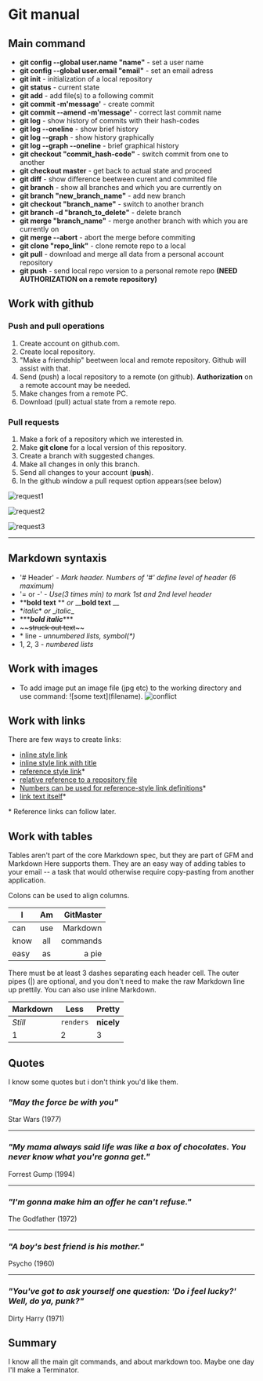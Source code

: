 # Git manual
## Main command

* __git config --global user.name "name"__ - set a user name
* __git config --global user.email "email"__ - set an email adress
* __git init__ - initialization of a local repository
* __git status__ - current state
* __git add__ - add file(s) to a following commit
* __git commit -m'message'__ - create commit
* __git commit --amend -m'message'__ - correct last commit name
* __git log__ - show history of commits with their hash-codes
* __git log --oneline__ - show brief history
* __git log --graph__ - show history graphically
* __git log --graph --oneline__ - brief graphical history
* __git checkout "commit_hash-code"__ - switch commit from one to another
* __git checkout master__ - get back to actual state and proceed
* __git diff__ - show difference beetween curent and commited file
* __git branch__ - show all branches and which you are currently on
* __git branch "new_branch_name"__ - add new branch
* __git checkout "branch_name"__ - switch to another branch
* __git branch -d "branch_to_delete"__ - delete branch
* __git merge "branch_name"__ - merge another branch with which you are currently on
* __git merge --abort__ - abort the merge before commiting
* __git clone "repo_link"__ - clone remote repo to a local
* __git pull__ - download and merge all data from a personal account repository
* __git push__ - send local repo version to a personal remote repo __(NEED AUTHORIZATION on a remote repository)__

## Work with github

### Push and pull operations

1. Create account on github.com.
2. Create local repository.
3. "Make a friendship" beetween local and remote repository. Github will assist with that.
4. Send (push) a local repository to a remote (on github). __Authorization__ on a remote account may be needed.
5. Make changes from a remote PC.
6. Download (pull) actual state from a remote repo.

### Pull requests

1. Make a fork of a repository which we interested in.
2. Make __git clone__ for a local version of this repository.
3. Create a branch with suggested changes.
4. Make all changes in only this branch.
5. Send all changes to your account (__push__).
6. In the github window a pull request option appears(see below)

![request1](request1.bmp)

![request2](request2.bmp)

![request3](request3.bmp)




---

## Markdown syntaxis


* '# Header' - _Mark header. Numbers of '#' define level of header (6 maximum)_
* '= or -' - _Use(3 times min) to mark 1st and 2nd level header_
* \*\***bold text** \*\* _or_ \_\___bold text__ \_\_
* \**italic*\* _or_ \__italic_\_
* \*\*\****bold italic***\*\*\*
* \~\~~~struck out text~~\~\~
* \* line - _unnumbered lists, symbol(*)_
* 1, 2, 3 - _numbered lists_

## Work with images

* To add image put an image file (jpg etc) to the working directory and use command: \!\[some text\]\(filename\).
![conflict](Conflict.bmp)
## Work with links
There are few ways to create links:

* [inline style link](https://www.wikipedia.org/)
* [inline style link with title](https://www.wikipedia.org/ "Wikipedia's Homepage")
* [reference style link][Arbitrary case-insensitive reference text]*
* [relative reference to a repository file](https://github.com/TheDarkestSouls/PraiseTheSun)
* [Numbers can be used for reference-style link definitions][1]*
* [link text itself]*

\* Reference links can follow later.

[arbitrary case-insensitive reference text]: https://www.mozilla.org
[1]: https://www.nasa.gov/
[link text itself]: https://www.fourseasons.com/

## Work with tables
Tables aren't part of the core Markdown spec, but they are part of GFM and Markdown Here supports them. They are an easy way of adding tables to your email -- a task that would otherwise require copy-pasting from another application.

Colons can be used to align columns.

| I    | Am  | GitMaster  |
| -----|:---:| ----------:|
| can  | use | Markdown   |
| know | all | commands   |
| easy | as  | a pie      |

There must be at least 3 dashes separating each header cell.
The outer pipes (|) are optional, and you don't need to make the 
raw Markdown line up prettily. You can also use inline Markdown.

Markdown | Less | Pretty
--- | --- | ---
*Still* | `renders` | **nicely**
1 | 2 | 3


## Quotes
I know some quotes but i don't think you'd like them.

### _"May the force be with you"_
Star Wars (1977)
___
### _"My mama always said life was like a box of chocolates. You never know what you're gonna get."_
Forrest Gump (1994)
___
### _"I'm gonna make him an offer he can't refuse."_
The Godfather (1972)
___
### _"A boy's best friend is his mother."_
Psycho (1960)
___
### _"You've got to ask yourself one question: 'Do i feel lucky?' Well, do ya, punk?"_
Dirty Harry (1971)

## Summary
I know all the main git commands, and about markdown too.
Maybe one day I'll make a Terminator. 

